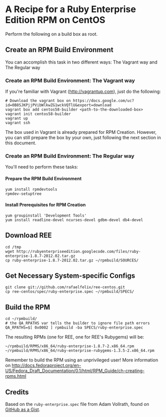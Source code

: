 # A Recipe for a Ruby Enterprise Edition RPM on CentOS

Perform the following on a build box as root.

## Create an RPM Build Environment

You can accomplish this task in two different ways: The Vagrant way and The Regular way

### Create an RPM Build Environment: The Vagrant way

If you're familiar with Vagrant (http://vagrantup.com), just do the following:

    # Download the vagrant box on https://docs.google.com/uc?id=0B8SJKPjjPVibWlkwZG1wckVQTlU&export=download
    vagrant box add centos58-builder <path-to-the-downloaded-box>
    vagrant init centos58-builder
    vagrant up
    vagrant ssh

The box used in Vagrant is already prepared for RPM Creation. However, you can still prepare the box
by your own, just following the next section in this document.

### Create an RPM Build Environment: The Regular way

You'll need to perform these tasks:

#### Prepare the RPM Build Environment

    yum install rpmdevtools
    rpmdev-setuptree

#### Install Prerequisites for RPM Creation

    yum groupinstall 'Development Tools'
    yum install readline-devel ncurses-devel gdbm-devel db4-devel

## Download REE

    cd /tmp
    wget http://rubyenterpriseedition.googlecode.com/files/ruby-enterprise-1.8.7-2012.02.tar.gz
    cp ruby-enterprise-1.8.7-2012.02.tar.gz ~/rpmbuild/SOURCES/

## Get Necessary System-specific Configs

    git clone git://github.com/rafaelfelix/ree-centos.git
    cp ree-centos/spec/ruby-enterprise.spec ~/rpmbuild/SPECS/

## Build the RPM

    cd ~/rpmbuild/
    # the QA_RPATHS var tells the builder to ignore file path errors
    QA_RPATHS=$[ 0x0002 ] rpmbuild -ba SPECS/ruby-enterprise.spec

The resulting RPMs (one for REE, one for REE's Rubygems) will be:

    ~/rpmbuild/RPMS/x86_64/ruby-enterprise-1.8.7-2.x86_64.rpm
    ~/rpmbuild/RPMS/x86_64/ruby-enterprise-rubygems-1.3.5-2.x86_64.rpm

Remember to build the RPM using an unprivileged user! More information on http://docs.fedoraproject.org/en-US/Fedora_Draft_Documentation/0.1/html/RPM_Guide/ch-creating-rpms.html

## Credits

Based on the `ruby-enterprise.spec` file from Adam Vollrath, found
on [GitHub as a Gist][gs].

 [gs]: http://gist.github.com/108940